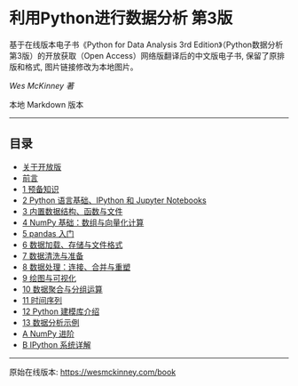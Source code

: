 # 利用Python进行数据分析 第3版

基于在线版本电子书《Python for Data Analysis 3rd Edition》（Python数据分析 第3版）的开放获取（Open Access）网络版翻译后的中文版电子书, 保留了原排版和格式, 图片链接修改为本地图片。

*Wes McKinney 著*

本地 Markdown 版本

---

## 目录

- [关于开放版](about_the_open_edition.md)
- [前言](00_preface.md)
- [1 预备知识](01_preliminaries.md)
- [2 Python 语言基础、IPython 和 Jupyter Notebooks](02_python_language_basics,_ipython,_and_jupyter_notebooks.md)
- [3 内置数据结构、函数与文件](03_built-in_data_structures,_functions,_and_files.md)
- [4 NumPy 基础：数组与向量化计算](04_numpy_basics__arrays_and_vectorized_computation.md)
- [5 pandas 入门](05_getting_started_with_pandas.md)
- [6 数据加载、存储与文件格式](06_data_loading,_storage,_and_file_formats.md)
- [7 数据清洗与准备](07_data_cleaning_and_preparation.md)
- [8 数据处理：连接、合并与重塑](08_data_wrangling__join,_combine,_and_reshape.md)
- [9 绘图与可视化](09_plotting_and_visualization.md)
- [10 数据聚合与分组运算](10_data_aggregation_and_group_operations.md)
- [11 时间序列](11_time_series.md)
- [12 Python 建模库介绍](12_introduction_to_modeling_libraries_in_python.md)
- [13 数据分析示例](13_data_analysis_examples.md)
- [A NumPy 进阶](A_advanced_numpy.md)
- [B IPython 系统详解](B_more_on_the_ipython_system.md)

---
原始在线版本: https://wesmckinney.com/book  


